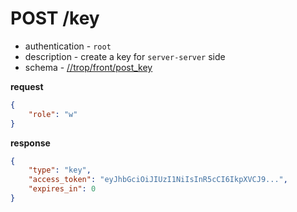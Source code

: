 # POST /key

* authentication - `root`
* description - create a key for `server-server` side
* schema - [//trop/front/post_key](schema/front/schema.md#post_key)

**request**

```json
{
    "role": "w"
}
```

**response**

```json
{
    "type": "key",
    "access_token": "eyJhbGciOiJIUzI1NiIsInR5cCI6IkpXVCJ9...",
    "expires_in": 0
}
```
